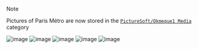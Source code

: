 > [!NOTE]
> Pictures of Paris Métro are now stored in the [`PictureSoft/Okmeque1 Media`](https://github.com/GamerSoft24/Software/tree/Main/PictureSoft/Okmeque1%20Media) category

![image](https://github.com/user-attachments/assets/a7810348-be0a-42b8-a5d7-87e6cf332ff6)
![image](https://github.com/user-attachments/assets/68cf0711-09b0-4a41-8cf7-a14bc482a7cd)
![image](https://github.com/user-attachments/assets/eae5e525-46d6-4ac9-87e1-1f9fb7e115ab)
![image](https://github.com/user-attachments/assets/2ec69be1-da8a-4999-a84d-0c34c777c820)
![image](https://github.com/user-attachments/assets/cee7a462-9cc1-4b80-88f6-1d7b36161951)
